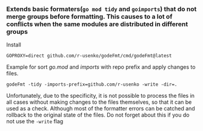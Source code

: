 ### Extends basic formaters(`go mod tidy` and `goimports`) that do not merge groups before formatting. This causes to a lot of conflicts when the same modules are distributed in different groups

Install
```shell
GOPROXY=direct github.com/r-usenko/godeFmt/cmd/godeFmt@latest
```

Example for sort *go.mod* and *imports* with repo prefix and apply changes to files.

```shell
godeFmt -tidy -imports-prefix=github.com/r-usenko -write -dir=.
```

Unfortunately, due to the specificity, it is not possible to process the files in all cases without making changes to the files themselves, so that it can be used as a check. Although most of the formatter errors can be catched and rollback to the original state of the files. 
Do not forget about this if you do not use the `-write` flag

